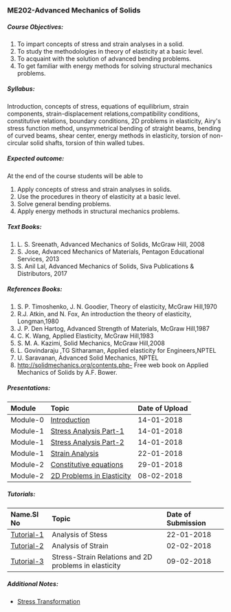 ### [](#header-3)ME202-Advanced Mechanics of Solids

##### [](#header-5)Course Objectives:

1.  To impart concepts of stress and strain analyses in a solid.
2.  To study the methodologies in theory of elasticity at a basic level.
3.  To acquaint with the solution of advanced bending problems.
4.  To get familiar with energy methods for solving structural mechanics problems.

##### [](#header-5)Syllabus:

Introduction, concepts of stress, equations of equilibrium, strain components, strain-displacement relations,compatibility conditions, constitutive relations, boundary conditions, 2D problems in elasticity, Airy's stress function method, unsymmetrical bending of straight beams, bending of curved beams, shear center, energy methods in elasticity, torsion of non-circular solid shafts, torsion of thin walled tubes.

##### [](#header-5)Expected outcome:

At the end of the course students will be able to
1.  Apply concepts of stress and strain analyses in solids.
2.  Use the procedures in theory of elasticity at a basic level.
3.  Solve general bending problems.
4.  Apply energy methods in structural mechanics problems.

##### [](#header-5)Text Books:

1.  L. S. Sreenath, Advanced Mechanics of Solids, McGraw Hill, 2008
2.  S. Jose, Advanced Mechanics of Materials, Pentagon Educational Services, 2013
3.  S. Anil Lal, Advanced Mechanics of Solids, Siva Publications & Distributors, 2017

##### [](#header-5)References Books:

1.  S. P. Timoshenko, J. N. Goodier, Theory of elasticity, McGraw Hill,1970
2.  R.J. Atkin, and N. Fox, An introduction the theory of elasticity, Longman,1980
3.  J. P. Den Hartog, Advanced Strength of Materials, McGraw Hill,1987
4.  C. K. Wang, Applied Elasticity, McGraw Hill,1983
5.  S. M. A. Kazimi, Solid Mechanics, McGraw Hill,2008
6.  L. Govindaraju ,TG Sitharaman, Applied elasticity for Engineers,NPTEL
7.  U. Saravanan, Advanced Solid Mechanics, NPTEL
8.  http://solidmechanics.org/contents.php- Free web book on Applied Mechanics of Solids by A.F. Bower.

##### [](#header-5)Presentations:

| Module   | Topic                                                   |Date of Upload  |
|:---------|:--------------------------------------------------------|:---------------|
| Module-0 | [Introduction](Introduction.pdf)                        |14-01-2018      |
| Module-1 | [Stress Analysis Part-1](StressAnalysisPart1.pdf)       |14-01-2018      |
| Module-1 | [Stress Analysis Part-2](StressAnalysisPart2.pdf)       |14-01-2018      |
| Module-1 | [Strain Analysis](StrainAnalysis.pdf)                   |22-01-2018      |
| Module-2 | [Constitutive equations](Constitutive_equations.pdf)    |29-01-2018      |
| Module-2 | [2D Problems in Elasticity](2DProblemsInElasticity.pdf) |08-02-2018      |


##### [](#header-5)Tutorials:

| Name.Sl No                     | Topic                                                  |Date of Submission  |
|:-------------------------------|:-------------------------------------------------------|:-------------------|
| [Tutorial-1](Tutorial_1.pdf)   | Analysis of Stess                                      |22-01-2018          |
| [Tutorial-2](Tutorial_2.pdf)   | Analysis of Strain                                     |02-02-2018          |
| [Tutorial-3](Tutorial_3.pdf)   | Stress-Strain Relations and 2D problems in elasticity  |09-02-2018          |

##### [](#header-5)Additional Notes:

* [Stress Transformation](StressTransformation.pdf) 
